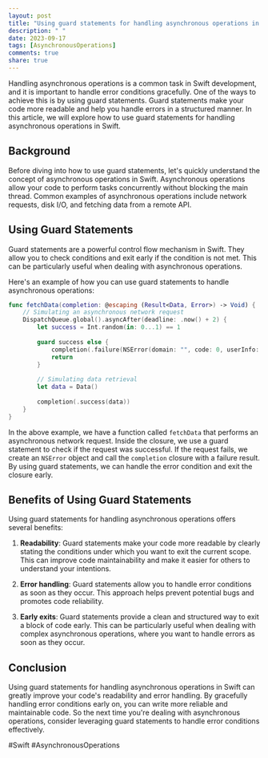 ```yaml
---
layout: post
title: "Using guard statements for handling asynchronous operations in Swift"
description: " "
date: 2023-09-17
tags: [AsynchronousOperations]
comments: true
share: true
---
```


Handling asynchronous operations is a common task in Swift development, and it is important to handle error conditions gracefully. One of the ways to achieve this is by using guard statements. Guard statements make your code more readable and help you handle errors in a structured manner. In this article, we will explore how to use guard statements for handling asynchronous operations in Swift.

## Background

Before diving into how to use guard statements, let's quickly understand the concept of asynchronous operations in Swift. Asynchronous operations allow your code to perform tasks concurrently without blocking the main thread. Common examples of asynchronous operations include network requests, disk I/O, and fetching data from a remote API.

## Using Guard Statements

Guard statements are a powerful control flow mechanism in Swift. They allow you to check conditions and exit early if the condition is not met. This can be particularly useful when dealing with asynchronous operations.

Here's an example of how you can use guard statements to handle asynchronous operations:

```swift
func fetchData(completion: @escaping (Result<Data, Error>) -> Void) {
    // Simulating an asynchronous network request
    DispatchQueue.global().asyncAfter(deadline: .now() + 2) {
        let success = Int.random(in: 0...1) == 1
        
        guard success else {
            completion(.failure(NSError(domain: "", code: 0, userInfo: nil)))
            return
        }
        
        // Simulating data retrieval
        let data = Data()
        
        completion(.success(data))
    }
}
```

In the above example, we have a function called `fetchData` that performs an asynchronous network request. Inside the closure, we use a guard statement to check if the request was successful. If the request fails, we create an `NSError` object and call the `completion` closure with a failure result. By using guard statements, we can handle the error condition and exit the closure early.

## Benefits of Using Guard Statements

Using guard statements for handling asynchronous operations offers several benefits:

1. **Readability**: Guard statements make your code more readable by clearly stating the conditions under which you want to exit the current scope. This can improve code maintainability and make it easier for others to understand your intentions.

2. **Error handling**: Guard statements allow you to handle error conditions as soon as they occur. This approach helps prevent potential bugs and promotes code reliability.

3. **Early exits**: Guard statements provide a clean and structured way to exit a block of code early. This can be particularly useful when dealing with complex asynchronous operations, where you want to handle errors as soon as they occur.

## Conclusion

Using guard statements for handling asynchronous operations in Swift can greatly improve your code's readability and error handling. By gracefully handling error conditions early on, you can write more reliable and maintainable code. So the next time you're dealing with asynchronous operations, consider leveraging guard statements to handle error conditions effectively.

#Swift #AsynchronousOperations